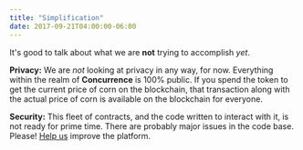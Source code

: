 ```yaml
---
title: "Simplification"
date: 2017-09-21T04:00:00-06:00
---
```


It's good to talk about what we are **not** trying to accomplish *yet*.

**Privacy:** We are *not* looking at privacy in any way, for now. Everything within the realm of **Concurrence** is 100% public. If you spend the token to get the current price of corn on the blockchain, that transaction along with the actual price of corn is available on the blockchain for everyone.

**Security:** This fleet of contracts, and the code written to interact with it, is not ready for prime time. There are probably major issues in the code base. Please! [Help us](/contact) improve the platform.

